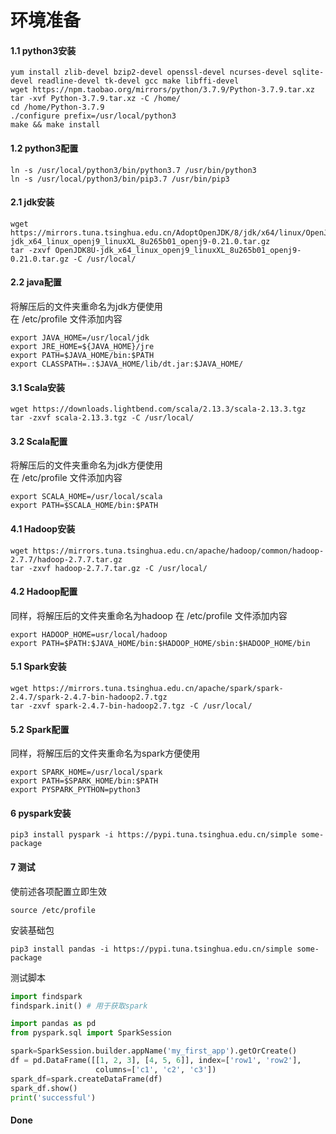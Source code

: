 # 环境准备

#### 1.1 python3安装
``` shell script
yum install zlib-devel bzip2-devel openssl-devel ncurses-devel sqlite-devel readline-devel tk-devel gcc make libffi-devel
wget https://npm.taobao.org/mirrors/python/3.7.9/Python-3.7.9.tar.xz
tar -xvf Python-3.7.9.tar.xz -C /home/
cd /home/Python-3.7.9
./configure prefix=/usr/local/python3
make && make install
```

#### 1.2 python3配置
```shell script
ln -s /usr/local/python3/bin/python3.7 /usr/bin/python3
ln -s /usr/local/python3/bin/pip3.7 /usr/bin/pip3
```

#### 2.1 jdk安装
```
wget https://mirrors.tuna.tsinghua.edu.cn/AdoptOpenJDK/8/jdk/x64/linux/OpenJDK8U-jdk_x64_linux_openj9_linuxXL_8u265b01_openj9-0.21.0.tar.gz
tar -zxvf OpenJDK8U-jdk_x64_linux_openj9_linuxXL_8u265b01_openj9-0.21.0.tar.gz -C /usr/local/
```
#### 2.2 java配置
将解压后的文件夹重命名为jdk方便使用   
在 /etc/profile 文件添加内容   
```
export JAVA_HOME=/usr/local/jdk
export JRE_HOME=${JAVA_HOME}/jre
export PATH=$JAVA_HOME/bin:$PATH
export CLASSPATH=.:$JAVA_HOME/lib/dt.jar:$JAVA_HOME/
```

#### 3.1 Scala安装
```
wget https://downloads.lightbend.com/scala/2.13.3/scala-2.13.3.tgz
tar -zxvf scala-2.13.3.tgz -C /usr/local/
```
#### 3.2 Scala配置
将解压后的文件夹重命名为jdk方便使用  
在 /etc/profile 文件添加内容
```
export SCALA_HOME=/usr/local/scala
export PATH=$SCALA_HOME/bin:$PATH
```

#### 4.1 Hadoop安装
```
wget https://mirrors.tuna.tsinghua.edu.cn/apache/hadoop/common/hadoop-2.7.7/hadoop-2.7.7.tar.gz
tar -zxvf hadoop-2.7.7.tar.gz -C /usr/local/
```
#### 4.2 Hadoop配置
同样，将解压后的文件夹重命名为hadoop
在 /etc/profile 文件添加内容 
```
export HADOOP_HOME=usr/local/hadoop
export PATH=$PATH:$JAVA_HOME/bin:$HADOOP_HOME/sbin:$HADOOP_HOME/bin
```

#### 5.1 Spark安装
```
wget https://mirrors.tuna.tsinghua.edu.cn/apache/spark/spark-2.4.7/spark-2.4.7-bin-hadoop2.7.tgz
tar -zxvf spark-2.4.7-bin-hadoop2.7.tgz -C /usr/local/
```
#### 5.2 Spark配置
同样，将解压后的文件夹重命名为spark方便使用
```
export SPARK_HOME=/usr/local/spark
export PATH=$SPARK_HOME/bin:$PATH
export PYSPARK_PYTHON=python3
```
#### 6 pyspark安装
```shell script
pip3 install pyspark -i https://pypi.tuna.tsinghua.edu.cn/simple some-package
```

#### 7 测试
使前述各项配置立即生效
```
source /etc/profile
```
安装基础包
```shell script
pip3 install pandas -i https://pypi.tuna.tsinghua.edu.cn/simple some-package
```
测试脚本
```Python
import findspark
findspark.init() # 用于获取spark

import pandas as pd
from pyspark.sql import SparkSession

spark=SparkSession.builder.appName('my_first_app').getOrCreate()
df = pd.DataFrame([[1, 2, 3], [4, 5, 6]], index=['row1', 'row2'],
                   columns=['c1', 'c2', 'c3'])
spark_df=spark.createDataFrame(df)
spark_df.show()
print('successful')
```
#### Done